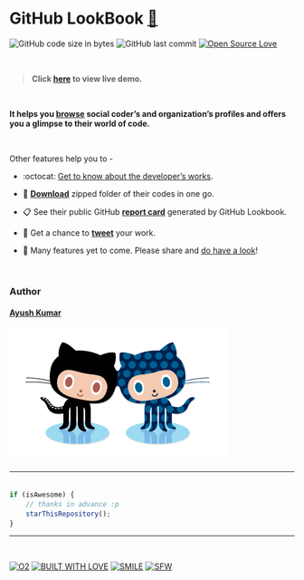 # GitHub LookBook  [:mag_right:](https://vinitshahdeo.github.io/GitHubLookBook/)

![GitHub code size in bytes](https://img.shields.io/github/languages/code-size/Ayush7614/GitBook?logo=github) ![GitHub last commit](https://img.shields.io/github/last-commit/Ayush7614/GitBook?logo=github) [![Open Source Love](https://badges.frapsoft.com/os/v2/open-source.svg?v=103)](https://github.com/Ayush7614)

<br>


> **Click [here](https://ayush7614.github.io/GitBook/) to view live demo.**

<br>

**It helps you [browse](https://github.com/Ayush7614/GitBook) social coder’s and organization’s profiles and offers you a glimpse to their world of code.**

<br>

Other features help you to -

- :octocat: [Get to know about the developer’s works](https://github.com/Ayush7614/GitBook).
 
- :file_folder: **[Download](https://github.com/Ayush7614/GitBook)** zipped folder of their codes in one go.
 
- :clipboard: See their public GitHub **[report card](https://github.com/Ayush7614/GitBook)** generated by GitHub Lookbook.
 
- :rocket: Get a chance to **[tweet](https://github.com/Ayush7614/GitBook)** your work.
 
- :construction: Many features yet to come. Please share and [do have a look](https://ayush7614.github.io/GitBook/)!

<br>

### Author


#### [Ayush Kumar](https://www.linkedin.com/in/ayush-kumar-%F0%9F%87%AE%F0%9F%87%B3-984443191/)


[![octocat](./demo/forkit.gif)](https://ayush7614.github.io/GitBook/)

---------

```javascript

if (isAwesome) {
    // thanks in advance :p
    starThisRepository();
}

```

-----------

<br>

[![O2](https://forthebadge.com/images/badges/powered-by-oxygen.svg)](https://github.com/Ayush7614) [![BUILT WITH LOVE](https://forthebadge.com/images/badges/built-with-love.svg)](https://github.com/Ayush7614)  [![SMILE](https://forthebadge.com/images/badges/makes-people-smile.svg)](https://github.com/Ayush7614) [![SFW](https://forthebadge.com/images/badges/kinda-sfw.svg)](https://github.com/Ayush7614)

